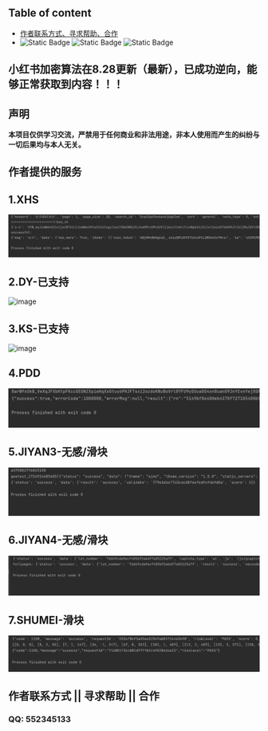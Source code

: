 ## Table of content

- [作者联系方式、寻求帮助、合作](#作者联系方式--寻求帮助--合作)
- 
  ![Static Badge](https://img.shields.io/badge/GitHub-blue?logo=GitHub&labelColor=black)
  ![Static Badge](https://img.shields.io/badge/author-3.7/3.8-blue?logo=Python&label=python&labelColor=black)
  ![Static Badge](https://img.shields.io/badge/Node.js-v18.16.1-blue?logo=Node.js&labelColor=black)
## 小红书加密算法在8.28更新（最新），已成功逆向，能够正常获取到内容！！！
## 声明
**本项目仅供学习交流，严禁用于任何商业和非法用途，非本人使用而产生的纠纷与一切后果均与本人无关。**


## 作者提供的服务

## 1.XHS
<img alt="image" src="./img/xhs.png"/>

## 2.DY-已支持
<img alt="image" src=""/>

## 3.KS-已支持
<img alt="image" src=""/>

## 4.PDD
<img alt="image" src="./img/pdd.png"/>

## 5.JIYAN3-无感/滑块
<img alt="image" src="./img/geet-full.png"/>

## 6.JIYAN4-无感/滑块
<img alt="image" src="./img/geet4-full.png"/>

## 7.SHUMEI-滑块
<img alt="image" src="./img/shumei-slide.png"/>


## 作者联系方式 || 寻求帮助 || 合作 
### QQ: 552345133
